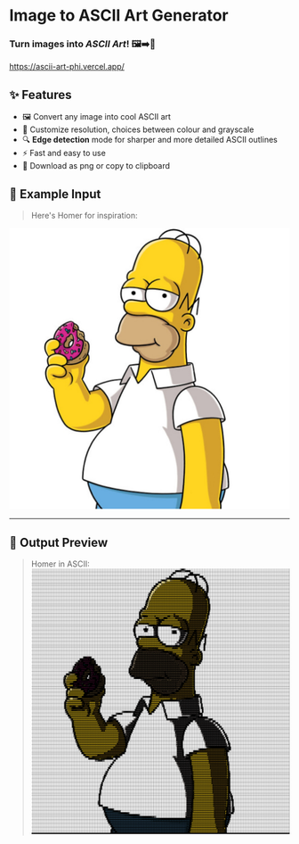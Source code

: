 # Image to ASCII Art Generator

### Turn images into *ASCII Art*! 🖼️➡️🎨  

https://ascii-art-phi.vercel.app/


## ✨ Features

- 🖼️ Convert any image into cool ASCII art  
- 🎨 Customize resolution, choices between colour and grayscale   
- 🔍 **Edge detection** mode for sharper and more detailed ASCII outlines 
- ⚡ Fast and easy to use  
- 💾 Download as png or copy to clipboard 


## 📸 Example Input

> Here's Homer for inspiration:

![Input Image](ascii-art/public/homer_tall.jpeg)

---

## 🧾 Output Preview

> Homer in ASCII:
![Input Image](ascii-art/public/homer_tall_ascii.png)

